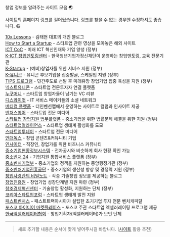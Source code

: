 창업 정보를 알려주는 사이트 모음 🌏

사이트의 홈페이지 링크를 걸어뒀습니다. 링크를 찾을 수 없는 경우엔 수정하셔도 좋습니다. 😃

[10x Lessons](https://tkim.co/) - 김태현 대표의 개인 블로그\
[How to Start a Startup](http://startupclass.samaltman.com/) - 스타트업 관련 영상을 모아놓은 해외 사이트\
[ICT CoC](https://www.ictcoc.kr/) - 미래 ICT 혁신인재와 기업 양성 (정부)\
[K-ICT 창업멘토링센터](http://gomentoring.or.kr/) - 한국청년기업가정신재단이 운영하는 창업멘토링, 교육 전문기관\
[K-Startup](https://www.k-startup.go.kr/) - (예비)창업자를 위한 서비스 지원 (정부)\
[K-유니콘](https://www.k-unicorn.or.kr/index.php) - 유니콘 후보기업을 집중발굴, 스케일업 지원 (정부)\
[TIPS 프로그램](http://jointips.or.kr/) - 민간주도로 선발 후 미래유망 창업기업 집중 육성을 지원 (정부)\
[넥스트유니콘](https://www.nextunicorn.kr/) - 스타트업 전문투자자 연결 플랫폼\
[누구머니](https://nugu.money/) - 스타트업 창업자들이 남기는 VC 리뷰\
[디스콰이엇](https://disquiet.io/) - IT 서비스 메이커들의 소셜 네트워크\
[버티컬 플랫폼](https://verticalplatform.kr/) - 더인벤션랩에서 운영하는 사이트로 컬럼과 인사이트 제공\
[벤처스퀘어](https://www.venturesquare.net/) - 스타트업 전문 미디어\
[스타트업 창업지원 법무플랫폼](https://9988law.com/startlaw/web/main.do) - 중소기업을 위한 법률문제 해결을 위한 지원 (정부)\
[스타트업얼라이언스](https://www.startupall.kr/) - 스타트업 생태계 활성화를 도모\
[스타트업투데이](https://www.startuptoday.kr/) - 스타트업 전문 미디어\
[언더독스](https://underdogs.co.kr/) - 창업 콘텐츠&커뮤니티 기업\
[인사이터](https://insight-er.com/) - 직장인, 창업가를 위한 비즈니스 커뮤니티\
[중소기업현황정보시스템](https://sminfo.mss.go.kr/) - 전자공시와 비슷하게 회사 현황 확인 가능\
[중소벤처 24](https://www.smes.go.kr/) - 기업지원 통합서비스 플랫폼 (정부)\
[중소벤처기업부](https://www.mss.go.kr/) - 중소기업의 정책을 지원하는 중앙행정기관 (정부)\
[중소벤처기업진흥공단](https://kosmes.or.kr/sbc/SH/MAP/SHMAP002M0.do) - 중소기업의 생산성 향상 및 경쟁력 지원 (정부)\
[창업사령관의 비밀노트](https://changupcommander.tistory.com/) - 각종 기술창업 정보를 제공하는 블로그\
[창업진흥원](https://www.kised.or.kr/) - 창업기업 성장단계별 지원 마련 (정부)\
[창조경제혁신센터](https://ccei.creativekorea.or.kr/) - 기술창업 활성화, 지원하는 단체 (정부)\
[코리아스타트업포럼](https://kstartupforum.org/) - 스타트업 생태계 발전 지원\
[패스트벤처스](https://fastventures.co.kr/) - 패스트트랙아시아가 설립한 초기기업 투자 전문 벤처캐피탈\
[포스코 아이디어 마켓플레이스](https://poscoimp.com/) - 포스코 주관 스타트업 엑셀러레이팅 프로그램 제공\
[한국엑셀러레이터협회](https://www.k-ac.or.kr/) - 창업기획자(액셀러레이터)가 모인 단체

---

> 새로 추가할 내용은 순서에 맞게 넣어주시길 바랍니다. ([사이트](https://alphabetizer.flap.tv/) 활용 추천)